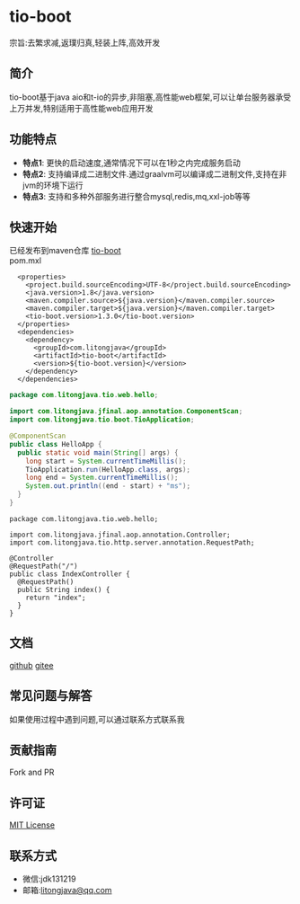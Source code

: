 # tio-boot

宗旨:去繁求减,返璞归真,轻装上阵,高效开发  

## 简介
tio-boot基于java aio和t-io的异步,非阻塞,高性能web框架,可以让单台服务器承受上万并发,特别适用于高性能web应用开发 

## 功能特点
- **特点1**: 更快的启动速度,通常情况下可以在1秒之内完成服务启动
- **特点2**: 支持编译成二进制文件.通过graalvm可以编译成二进制文件,支持在非jvm的环境下运行
- **特点3**: 支持和多种外部服务进行整合mysql,redis,mq,xxl-job等等


## 快速开始
已经发布到maven仓库 [tio-boot](https://central.sonatype.com/artifact/com.litongjava/tio-boot)  
pom.mxl
```
  <properties>
    <project.build.sourceEncoding>UTF-8</project.build.sourceEncoding>
    <java.version>1.8</java.version>
    <maven.compiler.source>${java.version}</maven.compiler.source>
    <maven.compiler.target>${java.version}</maven.compiler.target>
    <tio-boot.version>1.3.0</tio-boot.version>
  </properties>
  <dependencies>
    <dependency>
      <groupId>com.litongjava</groupId>
      <artifactId>tio-boot</artifactId>
      <version>${tio-boot.version}</version>
    </dependency>
  </dependencies>
```

```java
package com.litongjava.tio.web.hello;

import com.litongjava.jfinal.aop.annotation.ComponentScan;
import com.litongjava.tio.boot.TioApplication;

@ComponentScan
public class HelloApp {
  public static void main(String[] args) {
    long start = System.currentTimeMillis();
    TioApplication.run(HelloApp.class, args);
    long end = System.currentTimeMillis();
    System.out.println((end - start) + "ms");
  }
}
```
```
package com.litongjava.tio.web.hello;

import com.litongjava.jfinal.aop.annotation.Controller;
import com.litongjava.tio.http.server.annotation.RequestPath;

@Controller
@RequestPath("/")
public class IndexController {
  @RequestPath()
  public String index() {
    return "index";
  }
}
```

## 文档
[github](https://litongjava.github.io/tio-boot-docs/)
[gitee](https://gitee.com/ppnt/tio-boot-docs/tree/main/docs)

## 常见问题与解答
如果使用过程中遇到问题,可以通过联系方式联系我

## 贡献指南
Fork and PR

## 许可证
[MIT License](LICENSE)

## 联系方式
- 微信:jdk131219
- 邮箱:litongjava@qq.com

